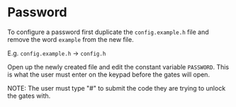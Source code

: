 # Password

To configure a password first duplicate the `config.example.h` file and remove the word `example` from the new file.

E.g. `config.example.h` -> `config.h`

Open up the newly created file and edit the constant variable `PASSWORD`. This is what the user must enter on the keypad before the gates will open.

NOTE: The user must type "#" to submit the code they are trying to unlock the gates with.
